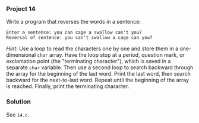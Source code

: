### Project 14

Write a program that reverses the words in a sentence:

```
Enter a sentence: you can cage a swallow can't you?
Reversal of sentence: you can't swallow a cage can you?
```

_Hint_: Use a loop to read the characters one by one and store them in a
one-dimensional `char` array. Have the loop stop at a period, question mark, or
exclamation point (the "terminating character"), which is saved in a separate
`char` variable. Then use a second loop to search backward through the array for
the beginning of the last word. Print the last word, then search backward for
the next-to-last word. Repeat until the beginning of the array is reached.
Finally, print the terminating character.

### Solution

See `14.c`.
